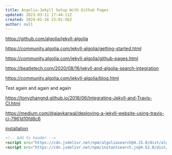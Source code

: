 ```yaml
---
title: Angolia-Jekyll Setup With Github Pages
updated: 2023-03-11 17:44:11Z
created: 2024-01-16 23:01:56Z
author: null
---
```


https://github.com/algolia/jekyll-algolia 
[](https://github.com/algolia/jekyll-algolia)

https://community.algolia.com/jekyll-algolia/getting-started.html


https://community.algolia.com/jekyll-algolia/github-pages.html


https://beatletech.com/2020/08/16/jekyll-and-algolia-search-integration


https://community.algolia.com/jekyll-algolia/blog.html

Test again and again and again

https://tonyzhangnd.github.io/2018/06/Integrating-Jekyll-and-Travis-CI.html


https://medium.com/@ajaykarwal/deploying-a-jekyll-website-using-travis-ci-7961d10fd8c6

[installation](https://www.algolia.com/doc/guides/building-search-ui/installation/js/) 



```html
<!-- Add to header -->
<script src="https://cdn.jsdelivr.net/npm/algoliasearch@4.15.0/dist/algoliasearch-lite.umd.js" integrity="sha256-tJskEBAaO8rEBc+kjX8V7iTCp3nRzOGEsDKS6ckFGOY=" crossorigin="anonymous"></script>
<script src="https://cdn.jsdelivr.net/npm/instantsearch.js@4.52.0/dist/instantsearch.production.min.js" integrity="sha256-kdjtbM+kzsFq5LhyAd6euD4RaWProlpgNWpDpu8HGKs=" crossorigin="anonymous"></script>
```